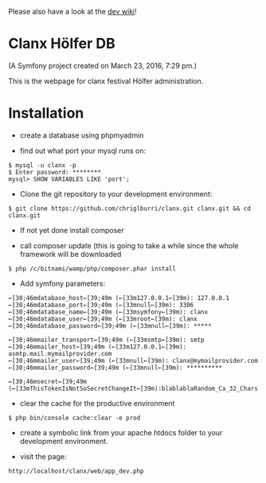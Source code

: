 Please also have a look at the [dev wiki](https://github.com/chriglburri/clanx/wiki)!

Clanx Hölfer DB
===============

(A Symfony project created on March 23, 2016, 7:29 pm.)

This is the webpage for clanx festival Hölfer administration.

Installation
============
* create a database using phpmyadmin

* find out what port your mysql runs on:

```
$ mysql -u clanx -p
$ Enter password: ********
mysql> SHOW VARIABLES LIKE 'port';
```

* Clone the git repository to your development environment:

```
$ git clone https://github.com/chriglburri/clanx.git clanx.git && cd clanx.git
```

* If not yet done install composer

* call composer update (this is going to take a while since the whole framework will be downloaded

```
$ php /c/bitnami/wamp/php/composer.phar install
```

* Add symfony parameters:

```
←[30;46mdatabase_host←[39;49m (←[33m127.0.0.1←[39m): 127.0.0.1
←[30;46mdatabase_port←[39;49m (←[33mnull←[39m): 3306
←[30;46mdatabase_name←[39;49m (←[33msymfony←[39m): clanx
←[30;46mdatabase_user←[39;49m (←[33mroot←[39m): clanx
←[30;46mdatabase_password←[39;49m (←[33mnull←[39m): *****

←[30;46mmailer_transport←[39;49m (←[33msmtp←[39m): smtp
←[30;46mmailer_host←[39;49m (←[33m127.0.0.1←[39m): asmtp.mail.mymailprovider.com
←[30;46mmailer_user←[39;49m (←[33mnull←[39m): clanx@mymailprovider.com
←[30;46mmailer_password←[39;49m (←[33mnull←[39m): **********

←[30;46msecret←[39;49m (←[33mThisTokenIsNotSoSecretChangeIt←[39m):blablablaRandom_Ca_32_Chars
```

* clear the cache for the productive environment

```
$ php bin/console cache:clear -e prod
```

* create a symbolic link from your apache htdocs folder to your development environment.

* visit the page:

```
http://localhost/clanx/web/app_dev.php
```
